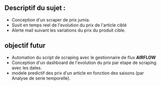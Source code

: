 ## Descriptif du sujet :

- Conception d'un scraper de prix jumia.
- Suvit en temps reel de l'evolution du prix de l'article ciblé
- Alerte mail suivant les variations du prix du produit cible.



## objectif futur
- Automation du script de scraping avec le gestionnaire de flux **AIRFLOW**
- Conception d'un dashboard de l'evolution du prix par etape de scraping  avec les dates.
- modele predictif des prix d'un article en fonction des saisons (par Analyse de serie temporelle).
